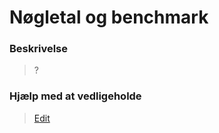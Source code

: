 # Nøgletal og benchmark

### Beskrivelse

> ?

### Hjælp med at vedligeholde

> [Edit](https://github.com/FMDatahub/Portal/blob/main/docs/Moduler/Okonomistyring/NogletalOgBenchmark.md)
